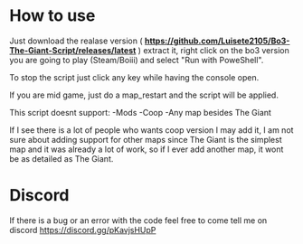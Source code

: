 # How to use

Just download the realase version ( **https://github.com/Luisete2105/Bo3-The-Giant-Script/releases/latest** ) extract it, right click on the bo3 version you are going to play (Steam/Boiii) and select "Run with PoweShell".

To stop the script just click any key while having the console open.

If you are mid game, just do a map_restart and the script will be applied.

This script doesnt support:
-Mods
-Coop
-Any map besides The Giant

If I see there is a lot of people who wants coop version I may add it, I am not sure about adding support for other maps since The Giant is the simplest map and it was already a lot of work, so if I ever add another map, it wont be as detailed as The Giant.

# Discord
If there is a bug or an error with the code feel free to come tell me on discord 
https://discord.gg/pKavjsHUpP